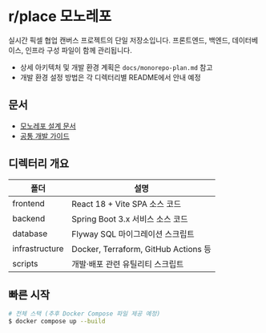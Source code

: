 # r/place 모노레포

실시간 픽셀 협업 캔버스 프로젝트의 단일 저장소입니다. 프론트엔드, 백엔드, 데이터베이스, 인프라 구성 파일이 함께 관리됩니다.

- 상세 아키텍처 및 개발 환경 계획은 `docs/monorepo-plan.md` 참고
- 개발 환경 설정 방법은 각 디렉터리별 README에서 안내 예정

## 문서
* [모노레포 설계 문서](docs/monorepo-plan.md)
* [공통 개발 가이드](docs/development-guide.md)

## 디렉터리 개요
| 폴더 | 설명 |
|-------|------|
| frontend | React 18 + Vite SPA 소스 코드 |
| backend | Spring Boot 3.x 서비스 소스 코드 |
| database | Flyway SQL 마이그레이션 스크립트 |
| infrastructure | Docker, Terraform, GitHub Actions 등 |
| scripts | 개발·배포 관련 유틸리티 스크립트 |

## 빠른 시작
```bash
# 전체 스택 (추후 Docker Compose 파일 제공 예정)
$ docker compose up --build
``` 